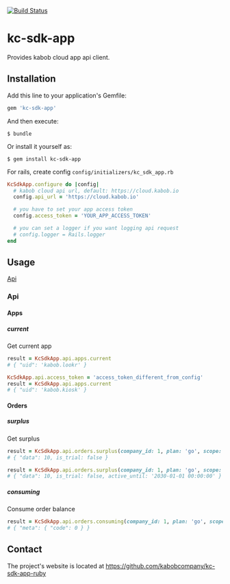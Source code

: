 [![Build Status](https://ci.kabob.io/api/badges/kabobcompany/kc-sdk-app-ruby/status.svg)](https://ci.kabob.io/kabobcompany/kc-sdk-app-ruby)
# kc-sdk-app
Provides kabob cloud app api client.

## Installation

Add this line to your application's Gemfile:

```ruby
gem 'kc-sdk-app'
```

And then execute:

    $ bundle

Or install it yourself as:

    $ gem install kc-sdk-app

For rails, create config `config/initializers/kc_sdk_app.rb`

```ruby
KcSdkApp.configure do |config|
  # kabob cloud api url, default: https://cloud.kabob.io
  config.api_url = 'https://cloud.kabob.io'

  # you have to set your app access token
  config.access_token = 'YOUR_APP_ACCESS_TOKEN'

  # you can set a logger if you want logging api request
  # config.logger = Rails.logger
end
```

## Usage

[Api](#api)

### Api
#### Apps
##### current
Get current app
```ruby
result = KcSdkApp.api.apps.current
# { "uid": 'kabob.lookr' }
```

```ruby
KcSdkApp.api.access_token = 'access_token_different_from_config'
result = KcSdkApp.api.apps.current
# { "uid": 'kabob.kiosk' }
```


#### Orders
##### surplus
Get surplus
```ruby
result = KcSdkApp.api.orders.surplus(company_id: 1, plan: 'go', scope: 'point')
# { "data": 10, is_trial: false }
```

```ruby
result = KcSdkApp.api.orders.surplus(company_id: 1, plan: 'go', scope: 'license')
# { "data": 10, is_trial: false, active_until: '2030-01-01 00:00:00' }
```

##### consuming
Consume order balance
```ruby
result = KcSdkApp.api.orders.consuming(company_id: 1, plan: 'go', scope: 'point', quantity: 1, taken_at: '2020-12-25 00:00:00 UTC', uid: 'uid')
# { "meta": { "code": 0 } }
```

## Contact
The project's website is located at https://github.com/kabobcompany/kc-sdk-app-ruby
